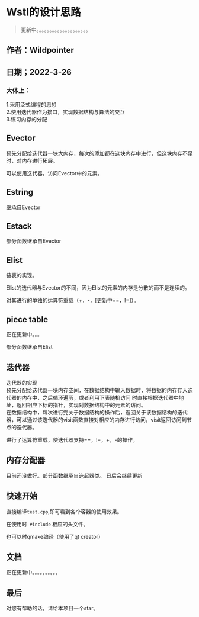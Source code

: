 # Wstl的设计思路

> 更新中。。。。。。。。。。。。。。。。。。。。

## 作者：Wildpointer
## 日期；2022-3-26
### 大体上：
1.采用泛式编程的思想   
2.使用迭代器作为接口，实现数据结构与算法的交互   
3.练习内存的分配       

## Evector

预先分配给迭代器一块大内存，每次的添加都在这块内存中进行，但这块内存不足时，对内存进行拓展。     

可以使用迭代器，访问Evector中的元素。

## Estring

继承自Evector

## Estack

部分函数继承自Evector

## Elist

链表的实现。

Elist的迭代器与Evector的不同，因为Elist的元素的内存是分散的而不是连续的。   

对其进行的单独的运算符重载（+，-，[更新中==，!=]）。

## piece table

正在更新中。。。

部分函数继承自Elist

## 迭代器

迭代器的实现   
预先分配给迭代器一块内存空间，在数据结构中输入数据时，将数据的内存存入迭代器的内存中，之后循环遍历，或者利用下表随机访问 时直接根据迭代器中地址，返回相应下标的指针，实现对数据结构中的元素的访问。   
在数据结构中，每次进行完关于数据结构的操作后，返回关于该数据结构的迭代器，可以通过该迭代器的visit函数直接对相应的内存进行访问，visit返回访问到节点的迭代器。

进行了运算符重载，使迭代器支持==，!=，+，-的操作。

## 内存分配器

目前还没做好。部分函数继承自迭起器类。 日后会继续更新

## 快速开始

直接编译```test.cpp```,即可看到各个容器的使用效果。

在使用时``` #include``` 相应的头文件。

也可以时qmake编译（使用了qt creator）

## 文档

正在更新中。。。。。。。。。。

## 最后

对您有帮助的话，请给本项目一个star。
